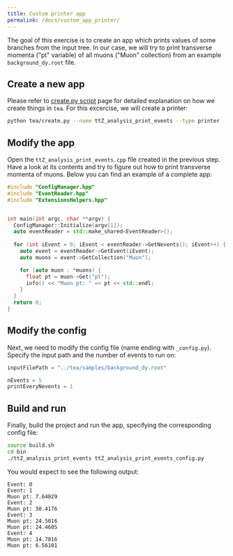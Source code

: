 ```yaml
---
title: Custom printer app
permalink: /docs/custom_app_printer/
---
```


The goal of this exercise is to create an app which prints values of some branches from the input tree. In our case, we will try to print transverse momenta ("pt" variable) of all muons ("Muon" collection) from an example `background_dy.root` file.

## Create a new app

Please refer to [create.py script]({{site.baseurl}}/docs/create_script/) page for detailed explanation on how we create things in `tea`. For this excercise, we will create a printer:

```bash
python tea/create.py --name ttZ_analysis_print_events --type printer
```

## Modify the app

Open the `ttZ_analysis_print_events.cpp` file created in the previous step. Have a look at its contents and try to figure out how to print transverse momenta of muons. Below you can find an example of a complete app:

```cpp
#include "ConfigManager.hpp"
#include "EventReader.hpp"
#include "ExtensionsHelpers.hpp"


int main(int argc, char **argv) {
  ConfigManager::Initialize(argv[1]);
  auto eventReader = std::make_shared<EventReader>();
 
  for (int iEvent = 0; iEvent < eventReader->GetNevents(); iEvent++) {
    auto event = eventReader->GetEvent(iEvent);
    auto muons = event->GetCollection("Muon");

    for (auto muon : *muons) {
      float pt = muon->Get("pt");
      info() << "Muon pt: " << pt << std::endl;
    }
  }
  return 0;
}
```

## Modify the config

Next, we need to modify the config file (name ending with `_config.py`). Specify the input path and the number of events to run on:

```python
inputFilePath = "../tea/samples/background_dy.root"

nEvents = 5
printEveryNevents = 1
```

## Build and run

Finally, build the project and run the app, specifying the corresponding config file:

```bash
source build.sh
cd bin
./ttZ_analysis_print_events ttZ_analysis_print_events_config.py
```

You would expect to see the following output:

```
Event: 0
Event: 1
Muon pt: 7.64029
Event: 2
Muon pt: 30.4176
Event: 3
Muon pt: 24.5016
Muon pt: 24.4605
Event: 4
Muon pt: 14.7816
Muon pt: 6.56101
```
